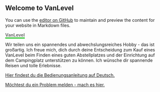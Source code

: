 ## Welcome to VanLevel

You can use the [editor on GitHub](https://github.com/markolanger/VanLevel/edit/gh-pages/index.md) to maintain and preview the content for your website in Markdown files.

<span style="border-bottom:3px solid #00bb00;font-weight:bold;color:#696969;">VanLevel</span>

Wir teilen uns ein spannendes und abwechslungsreiches Hobby - das ist gro&szlig;artig. Ich freue mich, dich durch deine Entscheidung zum Kauf eines VanLevel beim Finden eines guten Abstellplatzes und der Einrichtung auf dem Campingplatz unterst&uuml;tzen zu k&ouml;nnen. Ich w&uuml;nsche dir spannende Reisen und tolle Erlebnisse.

[Hier findest du die Bedienungsanleitung auf Deutsch.](https://github.com/markolanger/VanLevel/raw/main/Bedienungsanleitung%20VanLevel%20DE.pdf)

[M&ouml;chtest du ein Problem melden - mach es hier.](https://github.com/markolanger/VanLevel/issues/new/choose)
